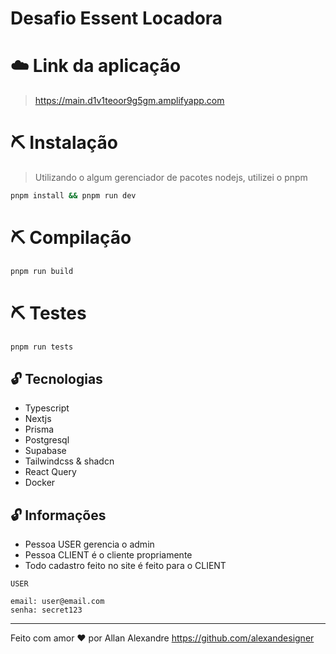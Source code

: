 # Desafio Essent Locadora

# ☁️ Link da aplicação
> https://main.d1v1teoor9g5gm.amplifyapp.com


# ⛏️ Instalação
> Utilizando o algum gerenciador de pacotes nodejs, utilizei o pnpm

```bash
pnpm install && pnpm run dev
```

# ⛏️ Compilação

```bash
pnpm run build
```

# ⛏️ Testes

```bash
pnpm run tests
```
## 🔓 Tecnologias
- Typescript
- Nextjs
- Prisma
- Postgresql
- Supabase
- Tailwindcss & shadcn
- React Query
- Docker

## 🔓 Informações

- Pessoa USER gerencia o admin
- Pessoa CLIENT é o cliente propriamente
- Todo cadastro feito no site é feito para o CLIENT
  
```
USER

email: user@email.com
senha: secret123

```


---
Feito com amor ❤️ por Allan Alexandre https://github.com/alexandesigner



